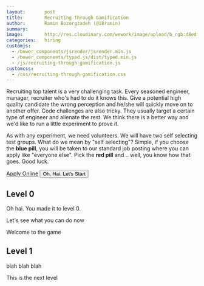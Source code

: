 ```yaml
---
layout:       post
title:        Recruiting Through Gamification
author:       Ramin Bozorgzadeh (@i8ramin)
summary:
image:        http://res.cloudinary.com/wework/image/upload/b_rgb:d8edf8,c_pad,f_auto,g_north,h_1000,w_1600/v1430060208/engineering/recruiting-through-gamification.jpg
categories:   hiring
customjs:
  - /bower_components/jsrender/jsrender.min.js
  - /bower_components/typed.js/dist/typed.min.js
  - /js/recruiting-through-gamification.js
customcss:
  - /css/recruiting-through-gamification.css
---
```


Recruiting top talent is a very challenging task. Every seasoned engineer, manager, recruiter who's had to do it knows this. Give a potential high quality candidate the wrong perception and he/she will quickly move on to another offer. Code challenges are also tricky. They usually target a certain type of engineer and alienate the rest. We think there is a better way and we'd like to run a little experiment to prove it.

As with any experiment, we need volunteers. We will have two self selecting test groups. What do we mean by "self selecting"? Simple, if you choose the **blue pill**, you will be taken to our standard job posting where you can apply like "everyone else". Pick the **red pill** and .. well, you know how that goes. Good luck.

<div class="experiment-buttons">
  <a href="https://www.wework.com/careers?ref=blog#job-49781" target="_blank" class="button button-blue" id="bluePill">Apply Online</a>
  <button class="button button-red" id="redPill" style="display:inline-block;">Oh, Hai. Let's Start</button>
</div>

<div id="game" class="levels">
  <div class="level level-0">
    <h2 class="title">Level 0</h2>
    <panda>
      <p>Oh hai. You made it to level 0.</p>
      <p>Let's see what you can do now</p>
    </panda>
    <p>Welcome to the game</p>
  </div>

  <div class="level level-1">
    <h2 class="title">Level 1</h2>
    <panda>
      <p>blah blah blah</p>
    </panda>
    <p>This is the next level</p>
  </div>
</div>

<script id="privatePandaTpl" type="text/x-jsrender">
  <div class="pirate-panda">
    <div class="img"></div>
    <div class="content">
      <div class="chatbox"></div>
    </div>
  </div>
</script>
